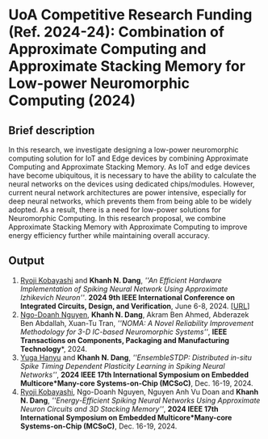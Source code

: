 # UoA Competitive Research Funding (Ref. 2024-24):  Combination of Approximate Computing and Approximate Stacking Memory for Low-power Neuromorphic Computing (2024)


## Brief description

In this research, we investigate designing a low-power neuromorphic computing solution for IoT and Edge devices by combining Approximate Computing and Approximate Stacking Memory. As IoT and edge devices have become ubiquitous, it is necessary to have the ability to calculate the neural networks on the devices using dedicated chips/modules. However,  current neural network architectures are power intensive, especially for deep neural networks, which prevents them from being able to be widely adopted. As a result, there is a need for low-power solutions for Neuromorphic Computing. In this research proposal, we combine Approximate Stacking Memory with Approximate Computing to improve energy efficiency further while maintaining overall  accuracy.


## Output

1. <u>Ryoji Kobayashi</u> and **Khanh N. Dang**,  *''An Efficient Hardware Implementation of Spiking Neural Network Using Approximate Izhikevich Neuron''*. **2024 9th IEEE International Conference on Integrated Circuits, Design, and Verification**, June 6-8, 2024. \[[URL](https://ieeexplore.ieee.org/document/10616602)\]
2.  <u>Ngo-Doanh Nguyen</u>, **Khanh N. Dang**,  Akram Ben Ahmed, Abderazek Ben Abdallah, Xuan-Tu Tran, *''NOMA: A Novel Reliability Improvement Methodology for 3-D IC-based Neuromorphic Systems''*, **IEEE Transactions on Components, Packaging and Manufacturing Technology***, 2024.
31. <u>Yuga Hanyu</u> and **Khanh N. Dang**,  *''EnsembleSTDP: Distributed in-situ Spike Timing Dependent Plasticity Learning in Spiking Neural Networks''*,  **2024 IEEE 17th International Symposium on Embedded Multicore*Many-core Systems-on-Chip (MCSoC)**, Dec. 16-19, 2024. 
32. <u>Ryoji Kobayashi</u>, Ngo-Doanh Nguyen, Nguyen Anh Vu Doan and **Khanh N. Dang**,  *''Energy-Efficient Spiking Neural Networks Using Approximate Neuron Circuits and 3D Stacking Memory''*, **2024 IEEE 17th International Symposium on Embedded Multicore*Many-core Systems-on-Chip (MCSoC)**, Dec. 16-19, 2024. 